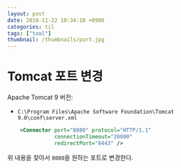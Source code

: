 ```yaml
---
layout: post
date: 2018-11-22 10:34:10 +0900
categories: til
tags: ["tool"]
thumbnail: /thumbnails/port.jpg
---
```


# Tomcat 포트 변경

Apache Tomcat 9 버전:

- `C:\Program Files\Apache Software Foundation\Tomcat 9.0\conf\server.xml`

```xml
    <Connector port="8080" protocol="HTTP/1.1"
               connectionTimeout="20000"
               redirectPort="8443" />
```

위 내용을 찾아서 `8080`을 원하는 포트로 변경한다.
